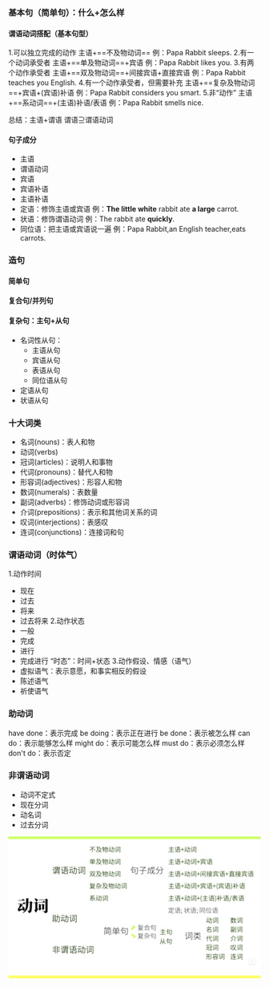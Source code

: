### 基本句（简单句）：什么+怎么样
#### 谓语动词搭配（基本句型）
1.可以独立完成的动作
主语+==不及物动词==
例：Papa Rabbit sleeps.
2.有一个动词承受者
主语+==单及物动词==+宾语
例：Papa Rabbit likes you.
3.有两个动作承受者
主语+==双及物动词==+间接宾语+直接宾语
例：Papa Rabbit teaches you English.
4.有一个动作承受者，但需要补充
主语+==复杂及物动词==+宾语+(宾语)补语
例：Papa Rabbit considers you smart.
5.非“动作”
主语+==系动词==+(主语)补语/表语
例：Papa Rabbit smells nice.

总结：主语+谓语
谓语⊇谓语动词

#### 句子成分
- 主语
- 谓语动词
- 宾语
- 宾语补语
- 主语补语
- 定语：修饰主语或宾语
    例：**The little white** rabbit ate **a large** carrot.
- 状语：修饰谓语动词
    例：The rabbit ate **quickly**.
- 同位语：把主语或宾语说一遍
    例：Papa Rabbit,an English teacher,eats carrots.

### 造句
#### 简单句
#### 复合句/并列句
#### 复杂句：主句+从句
- 名词性从句：
    - 主语从句
    - 宾语从句
    - 表语从句
    - 同位语从句
- 定语从句
- 状语从句

### 十大词类
- 名词(nouns)：表人和物
- 动词(verbs)
- 冠词(articles)：说明人和事物
- 代词(pronouns)：替代人和物
- 形容词(adjectives)：形容人和物
- 数词(numerals)：表数量
- 副词(adverbs)：修饰动词或形容词
- 介词(prepositions)：表示和其他词关系的词
- 叹词(interjections)：表感叹
- 连词(conjunctions)：连接词和句

### 谓语动词（时体气）
1.动作时间
- 现在
- 过去
- 将来
- 过去将来
2.动作状态
- 一般
- 完成
- 进行
- 完成进行
“时态”：时间+状态
3.动作假设、情感（语气）
- 虚拟语气：表示意愿，和事实相反的假设
- 陈述语气
- 祈使语气

### 助动词
have done：表示完成
be doing：表示正在进行
be done：表示被怎么样
can do：表示能够怎么样
might do：表示可能怎么样
must do：表示必须怎么样
don't do：表示否定

### 非谓语动词
- 动词不定式
- 现在分词
- 动名词
- 过去分词

![](../../Pictures/Image_1724047267633.png)
